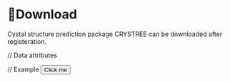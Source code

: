 <!--
---
title: "download"
permalink: /download/
author_profile: false
---
-->
# 🍦Download
Cystal structure prediction package CRYSTREE can be downloaded after registeration.

// Data attributes

// Example
<button data-tally-open="w4bJ6A" data-tally-hide-title="1" data-tally-emoji-text="👋" data-tally-emoji-animation="head-shake" data-tally-auto-close="1000">Click me</button>
